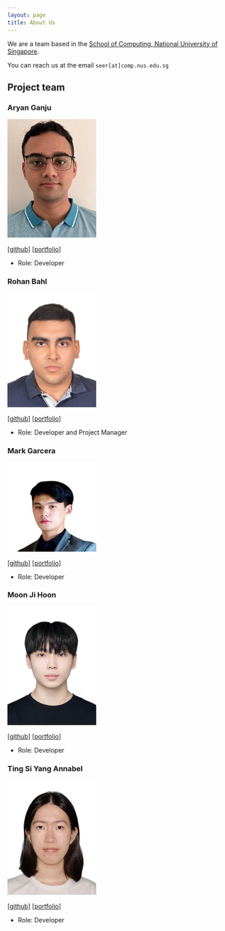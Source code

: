 ```yaml
---
layout: page
title: About Us
---
```


We are a team based in the [School of Computing, National University of Singapore](http://www.comp.nus.edu.sg).

You can reach us at the email `seer[at]comp.nus.edu.sg`

## Project team

### Aryan Ganju

<img src="images/aryang01.png" width="200px">

[[github](https://github.com/AryanG01)]
[[portfolio](team/aryang01.md)]

* Role: Developer

### Rohan Bahl

<img src="images/rb9823.png" width="200px">

[[github](http://github.com/RB9823)]
[[portfolio](team/rb9823.md)]

* Role: Developer and Project Manager

### Mark Garcera

<img src="images/markgcera.png" width="200px">

[[github](http://github.com/markgcera)]
[[portfolio](team/markgcera.md)]

* Role: Developer

### Moon Ji Hoon

<img src="images/iyioon.png" width="200px">

[[github](http://github.com/iyioon)]
[[portfolio](team/iyioon.md)]

* Role: Developer

### Ting Si Yang Annabel

<img src="images/annabelting.png" width="200px">

[[github](http://github.com/AnnabelTing)]
[[portfolio](team/annabelting.md)]

* Role: Developer
